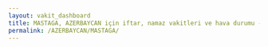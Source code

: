 ```yaml
---
layout: vakit_dashboard
title: MASTAGA, AZERBAYCAN için iftar, namaz vakitleri ve hava durumu - ilçe/eyalet seç
permalink: /AZERBAYCAN/MASTAGA/
---
```


<script type="text/javascript">
  var GLOBAL_COUNTRY = 'AZERBAYCAN';
  var GLOBAL_CITY = 'MASTAGA';
  var GLOBAL_STATE = '';
  var lat = 72;
  var lon = 21;
</script>
